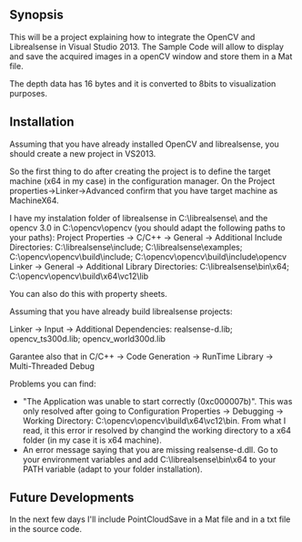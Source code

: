 ## Synopsis

This will be a project explaining how to integrate the OpenCV and Librealsense in Visual Studio 2013. The Sample Code will allow to display and save the acquired images in a openCV window and store them in a Mat file. 

The depth data has 16 bytes and it is converted to 8bits to visualization purposes.

## Installation

Assuming that you have already installed OpenCV and librealsense, you should create a new project in VS2013. 

So the first thing to do after creating the project is to define the target machine (x64 in my case) in the configuration manager. 
On the Project properties->Linker->Advanced confirm that you have target machine as MachineX64. 


I have my instalation folder of librealsense in C:\librealsense\ and the opencv 3.0 in C:\opencv\opencv (you should adapt the following paths to your paths):
Project Properties -> C/C++ -> General -> Additional Include Directories: C:\librealsense\include; C:\librealsense\examples; C:\opencv\opencv\build\include; C:\opencv\opencv\build\include\opencv
Linker -> General -> Additional Library Directories: C:\librealsense\bin\x64; C:\opencv\opencv\build\x64\vc12\lib

You can also do this with property sheets. 

Assuming that you have already build librealsense projects:

Linker -> Input -> Additional Dependencies: realsense-d.lib; opencv_ts300d.lib; opencv_world300d.lib

Garantee also that in C/C++ -> Code Generation -> RunTime Library -> Multi-Threaded Debug

Problems you can find:

- "The Application was unable to start correctly (0xc000007b)". This was only resolved after going to Configuration Properties -> Debugging -> Working Directory: C:\opencv\opencv\build\x64\vc12\bin. From what I read, it this error ir resolved by changind the working directory to a x64 folder (in my case it is x64 machine).
- An error message saying that you are missing realsense-d.dll. Go to your environment variables and add C:\librealsense\bin\x64 to your PATH variable (adapt to your folder installation). 



## Future Developments

In the next few days I'll include PointCloudSave in a Mat file and in a txt file in the source code.


